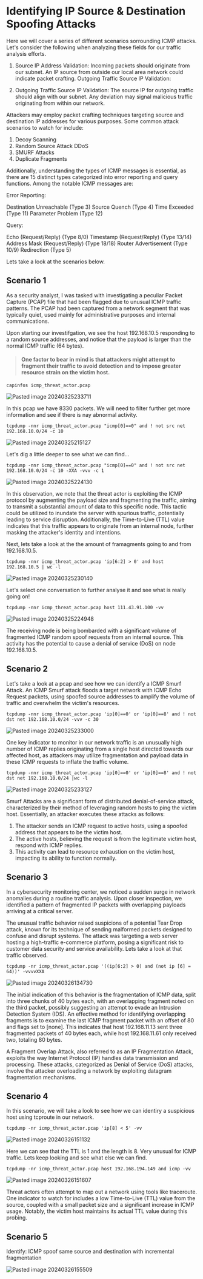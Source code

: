 # Identifying IP Source & Destination Spoofing Attacks

Here we will cover a series of different scenarios sorrounding ICMP attacks. Let's consider the following when analyzing these fields for our traffic analysis efforts.

1. Source IP Address Validation: Incoming packets should originate from our subnet. An IP source from outside our local area network could indicate packet crafting.
Outgoing Traffic Source IP Validation:

2. Outgoing Traffic Source IP Validation: The source IP for outgoing traffic should align with our subnet. Any deviation may signal malicious traffic originating from within our network.

Attackers may employ packet crafting techniques targeting source and destination IP addresses for various purposes. Some common attack scenarios to watch for include: 

1. Decoy Scanning
2. Random Source Attack DDoS 
3. SMURF Attacks
4. Duplicate Fragments

Additionally, understanding the types of ICMP messages is essential, as there are 15 distinct types categorized into error reporting and query functions. Among the notable ICMP messages are:

Error Reporting:

Destination Unreachable (Type 3) 
Source Quench (Type 4)
Time Exceeded (Type 11)
Parameter Problem (Type 12)

Query:

Echo (Request/Reply) (Type 8/0)
Timestamp (Request/Reply) (Type 13/14)
Address Mask (Request/Reply) (Type 18/18)
Router Advertisement (Type 10/9)
Redirection (Type 5)

Lets take a look at the scenarios below. 

## Scenario 1

As a security analyst, I was tasked with investigating a peculiar Packet Capture (PCAP) file that had been flagged due to unusual ICMP traffic patterns. The PCAP had been captured from a network segment that was typically quiet, used mainly for administrative purposes and internal communications.

Upon starting our investifgation, we see the host 192.168.10.5 responding to a random source addresses, and notice that the payload is larger than the normal ICMP traffic (64 bytes). 

>#### One factor to bear in mind is that attackers might attempt to fragment their traffic to avoid detection and to impose greater resource strain on the victim host. 

```
capinfos icmp_threat_actor.pcap
```
![Pasted image 20240325233711](https://github.com/lm3nitro/Projects/assets/55665256/f74024b1-c25b-4779-b500-6b5f929b5332)

In this pcap we have 8330 packets. We will need to filter further get more information and see if there is nay abnormal activity.

```
tcpdump -nnr icmp_threat_actor.pcap "icmp[0]==0" and ! not src net 192.168.10.0/24 -c 10
```

![Pasted image 20240325215127](https://github.com/lm3nitro/Projects/assets/55665256/2a1a793e-7a85-4578-b9b4-e0d8ca9c7dd1)

Let's dig a little deeper to see what we can find...
```
tcpdump -nnr icmp_threat_actor.pcap "icmp[0]==0" and ! not src net 192.168.10.0/24 -c 10 -XXA -vvv -c 1
```
![Pasted image 20240325224130](https://github.com/lm3nitro/Projects/assets/55665256/b6036d71-520f-4cc4-a977-716d985c61cb)

In this observation, we note that the threat actor is exploiting the ICMP protocol by augmenting the payload size and fragmenting the traffic, aiming to transmit a substantial amount of data to this specific node. This tactic could be utilized to inundate the server with spurious traffic, potentially leading to service disruption. Additionally, the Time-to-Live (TTL) value indicates that this traffic appears to originate from an internal node, further masking the attacker's identity and intentions.

Next, lets take a look at the the amount of framagments going to and from 192.168.10.5.
```
tcpdump -nnr icmp_threat_actor.pcap 'ip[6:2] > 0' and host 192.168.10.5 | wc -l
```

![Pasted image 20240325230140](https://github.com/lm3nitro/Projects/assets/55665256/2a53c996-5fa4-448f-b89b-c21b2cb9e8a5)

Let's select one conversation to further analyse it and see what is really going on! 
```
tcpdump -nnr icmp_threat_actor.pcap host 111.43.91.100 -vv
```

![Pasted image 20240325224948](https://github.com/lm3nitro/Projects/assets/55665256/21865b21-ddea-4b62-8927-f3d32e126100)

The receiving node is being bombarded with a significant volume of fragmented ICMP random spoof requests from an internal source. This activity has the potential to cause a denial of service (DoS) on node 192.168.10.5.

## Scenario 2

Let's take a look at a pcap and see how we can identify a ICMP Smurf Attack. An ICMP Smurf attack floods a target network with ICMP Echo Request packets, using spoofed source addresses to amplify the volume of traffic and overwhelm the victim's resources.
```
tcpdump -nnr icmp_threat_actor.pcap 'ip[0]==0' or 'ip[0]==8' and ! not dst net 192.168.10.0/24 -vvv -c 30
```
![Pasted image 20240325233000](https://github.com/lm3nitro/Projects/assets/55665256/57e3dd74-2036-4885-a751-6671d0e5a669)

One key indicator to monitor in our network traffic is an unusually high number of ICMP replies originating from a single host directed towards our affected host, as attackers may utilize fragmentation and payload data in these ICMP requests to inflate the traffic volume.
```
tcpdump -nnr icmp_threat_actor.pcap 'ip[0]==0' or 'ip[0]==8' and ! not dst net 192.168.10.0/24 |wc -l
```

![Pasted image 20240325233127](https://github.com/lm3nitro/Projects/assets/55665256/a9623975-6891-495c-80e2-86931112cc38)

Smurf Attacks are a significant form of distributed denial-of-service attack, characterized by their method of leveraging random hosts to ping the victim host. Essentially, an attacker executes these attacks as follows:

1. The attacker sends an ICMP request to active hosts, using a spoofed address that appears to be the victim host.
2. The active hosts, believing the request is from the legitimate victim host, respond with ICMP replies.
3. This activity can lead to resource exhaustion on the victim host, impacting its ability to function normally.

## Scenario 3

In a cybersecurity monitoring center, we noticed a sudden surge in network anomalies during a routine traffic analysis. Upon closer inspection, we identified a pattern of fragmented IP packets with overlapping payloads arriving at a critical server.

The unusual traffic behavior raised suspicions of a potential Tear Drop attack, known for its technique of sending malformed packets designed to confuse and disrupt systems. The attack was targeting a web server hosting a high-traffic e-commerce platform, posing a significant risk to customer data security and service availability. Lets take a look at that traffic observed. 

```
tcpdump -nr icmp_threat_actor.pcap '((ip[6:2] > 0) and (not ip [6] = 64))' -vvvvXXA
```

![Pasted image 20240326134730](https://github.com/lm3nitro/Projects/assets/55665256/6744eff6-3ab6-4a42-bc39-259cd6a5a86b)

The initial indication of this behavior is the fragmentation of ICMP data, split into three chunks of 40 bytes each, with an overlapping fragment noted on the third packet, possibly suggesting an attempt to evade an Intrusion Detection System (IDS). An effective method for identifying overlapping fragments is to examine the last ICMP fragment packet with an offset of 80 and flags set to [none]. This indicates that host 192.168.11.13 sent three fragmented packets of 40 bytes each, while host 192.168.11.61 only received two, totaling 80 bytes.

A Fragment Overlap Attack, also referred to as an IP Fragmentation Attack, exploits the way Internet Protocol (IP) handles data transmission and processing. These attacks, categorized as Denial of Service (DoS) attacks, involve the attacker overloading a network by exploiting datagram fragmentation mechanisms.
 

## Scenario 4

In this scenario, we will take a look to see how we can identiry a suspicious host using tcproute in our network.

```
tcpdump -nr icmp_threat_actor.pcap 'ip[8] < 5' -vv
```
![Pasted image 20240326151132](https://github.com/lm3nitro/Projects/assets/55665256/2f5bb032-63fb-41d4-b800-38a5f9e4ec0c)

Here we can see that the TTL is 1 and the length is 8. Very unusual for ICMP traffic. Lets keep looking and see what else we can find. 

```
tcpdump -nr icmp_threat_actor.pcap host 192.168.194.149 and icmp -vv
```

![Pasted image 20240326151607](https://github.com/lm3nitro/Projects/assets/55665256/6ec1ea9b-efd1-414e-b241-52ed9bb85332)

Threat actors often attempt to map out a network using tools like traceroute. One indicator to watch for includes a low Time-to-Live (TTL) value from the source, coupled with a small packet size and a significant increase in ICMP usage. Notably, the victim host maintains its actual TTL value during this probing.

## Scenario 5

Identify: 
ICMP  spoof  same source and destination with incremental fragmentation

![Pasted image 20240326155509](https://github.com/lm3nitro/Projects/assets/55665256/b1912aaf-1906-4f18-8ab0-4d4a6ec36e75)

